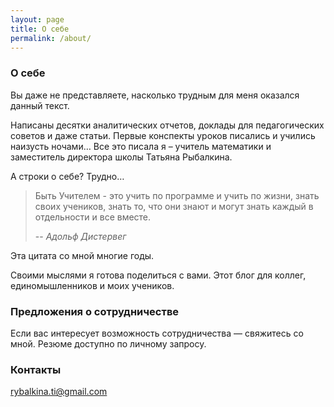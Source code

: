 ```yaml
---
layout: page
title: О себе
permalink: /about/
---
```


### О себе

Вы даже не представляете, насколько трудным для меня оказался данный текст.

Написаны десятки аналитических отчетов, доклады для педагогических советов и даже статьи. 
Первые конспекты уроков писались и учились наизусть ночами…
Все это писала я – учитель математики и заместитель директора школы Татьяна Рыбалкина.

А строки о себе? Трудно…

> Быть Учителем - это учить по программе и учить по жизни, знать своих учеников, знать то, что они знают и могут знать каждый в отдельности и все вместе.
>
> -- <cite>Адольф Дистервег</cite>

Эта цитата со мной многие годы.

Своими мыслями я готова поделиться с вами. Этот блог для коллег, единомышленников и моих учеников.


### Предложения о сотрудничестве
Если вас интересует возможность сотрудничества — свяжитесь со мной.
Резюме доступно по личному запросу.

### Контакты
[rybalkina.ti@gmail.com](mailto:rybalkina.ti@gmail.com)
